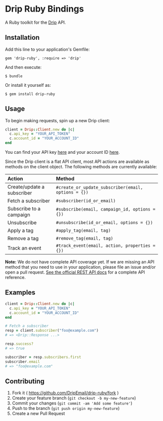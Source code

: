# Drip Ruby Bindings

A Ruby toolkit for the [Drip](https://www.getdrip.com/) API.

## Installation

Add this line to your application's Gemfile:

    gem 'drip-ruby', :require => 'drip' 

And then execute:

    $ bundle

Or install it yourself as:

    $ gem install drip-ruby

## Usage

To begin making requests, spin up a new Drip client:

```ruby
client = Drip::Client.new do |c|
  c.api_key = "YOUR_API_TOKEN"
  c.account_id = "YOUR_ACCOUNT_ID"
end
```

You can find your API key [here](https://www.getdrip.com/settings/general)
and your account ID [here](https://www.getdrip.com/settings/site).

Since the Drip client is a flat API client, most API actions are available
as methods on the client object. The following methods are currently available:

| Action                     | Method                                               |
| :------------------------- | :--------------------------------------------------- |
| Create/update a subscriber | `#create_or_update_subscriber(email, options = {})`  |
| Fetch a subscriber         | `#subscriber(id_or_email)`                           |
| Subscribe to a campaign    | `#subscribe(email, campaign_id, options = {})`       |
| Unsubscribe                | `#unsubscribe(id_or_email, options = {})`            |
| Apply a tag                | `#apply_tag(email, tag)`                             |
| Remove a tag               | `#remove_tag(email, tag)`                            |
| Track an event             | `#track_event(email, action, properties = {})`       |


**Note:** We do not have complete API coverage yet. If we are missing an API method
that you need to use in your application, please file an issue and/or open a
pull request. [See the official REST API docs](https://www.getdrip.com/docs/rest-api)
for a complete API reference.

## Examples

```ruby
client = Drip::Client.new do |c|
  c.api_key = "YOUR_API_TOKEN"
  c.account_id = "YOUR_ACCOUNT_ID"
end

# Fetch a subscriber
resp = client.subscriber("foo@example.com")
# => <Drip::Response ...>

resp.success?
# => true

subscriber = resp.subscribers.first
subscriber.email
# => "foo@example.com"
```

## Contributing

1. Fork it ( https://github.com/DripEmail/drip-ruby/fork )
2. Create your feature branch (`git checkout -b my-new-feature`)
3. Commit your changes (`git commit -am 'Add some feature'`)
4. Push to the branch (`git push origin my-new-feature`)
5. Create a new Pull Request
